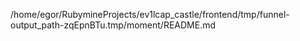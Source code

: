 /home/egor/RubymineProjects/ev1lcap_castle/frontend/tmp/funnel-output_path-zqEpnBTu.tmp/moment/README.md